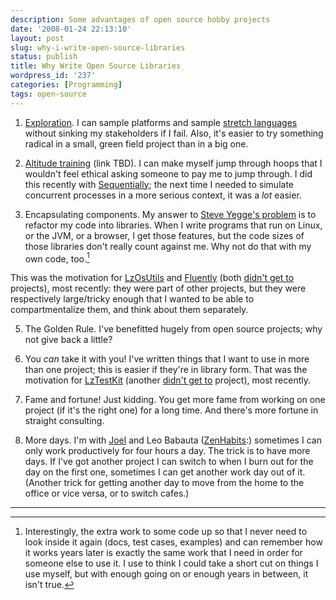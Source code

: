 ```yaml
---
description: Some advantages of open source hobby projects
date: '2008-01-24 22:13:10'
layout: post
slug: why-i-write-open-source-libraries
status: publish
title: Why Write Open Source Libraries
wordpress_id: '237'
categories: [Programming]
tags: open-source
---
```


1. [Exploration](/2008/01/get-lost).  I can sample platforms and sample [stretch languages](/2006/02/stretch-languages) without sinking my stakeholders if I fail.  Also, it's easier to try something radical in a small, green field project than in a big one.

2. [Altitude training](/2008/01/make-things-hard-for-yourself) (link TBD).  I can make myself jump through hoops that I wouldn't feel ethical asking someone to pay me to jump through.  I did this recently with [Sequentially](/sources/javascript/sequentially); the next time I needed to simulate concurrent processes in a more serious context, it was a *lot* easier.

3. Encapsulating components.  My answer to [Steve Yegge's problem](http://steve-yegge.blogspot.com/2007/12/codes-worst-enemy.html) is to refactor my code into libraries.  When I write programs that run on Linux, or the JVM, or a browser, I get those features, but the code sizes of those libraries don't really count against me.  Why not do that with my own code, too.[^1]

This was the motivation for [LzOsUtils](/sources/openlaszlo/lzosutils) and [Fluently](/sources/javascript/fluently) (both [didn't get to](/2007/12/what-i-didnt-get-to) projects), most recently: they were part of other projects, but they were respectively large/tricky enough that I wanted to be able to compartmentalize them, and think about them separately.

5. The Golden Rule.  I've benefitted hugely from open source projects; why not give back a little?

6. You *can* take it with you!  I've written things that I want to use in more than one project; this is easier if they're in library form.  That was the motivation for [LzTestKit](/sources/openlaszlo/lztestkit) (another [didn't get to](/2007/12/what-i-didnt-get-to) project), most recently.

7. Fame and fortune!  Just kidding.  You get more fame from working on one project (if it's the right one) for a long time.  And there's more fortune in straight consulting.

8. More days.  I'm with [Joel](http://www.joelonsoftware.com/articles/fog0000000339.html) and Leo Babauta ([ZenHabits](http://zenhabits.net/2008/01/top-30-tips-for-staying-productive-and-sane-while-working-from-home/):) sometimes I can only work productively for four hours a day.  The trick is to have more days.  If I've got another project I can switch to when I burn out for the day on the first one, sometimes I can get another work day out of it.  (Another trick for getting another day to move from the home to the office or vice versa, or to switch cafes.)

---

[^1]: Interestingly, the extra work to some code up so that I never need to look inside it again (docs, test cases, examples) and can remember how it works years later is exactly the same work that I need in order for someone else to use it.  I use to think I could take a short cut on things I use myself, but with enough going on or enough years in between, it isn't true.
